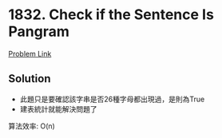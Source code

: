 # 1832. Check if the Sentence Is Pangram

[Problem Link](https://leetcode.com/problems/check-if-the-sentence-is-pangram/)

## Solution

* 此題只是要確認該字串是否26種字母都出現過，是則為True
* 建表統計就能解決問題了

算法效率: O(n)<br>
